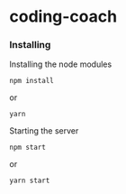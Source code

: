 # coding-coach

### Installing

Installing the node modules

```
npm install
```

or

```
yarn
```

Starting the server

```
npm start
```

or

```
yarn start
```
